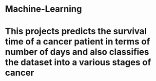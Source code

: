 # Machine-Learning
# This projects predicts the survival time of a cancer patient in terms of number of days and also classifies the dataset into a various stages of cancer
